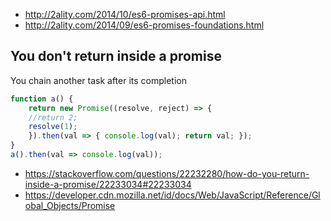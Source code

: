 - http://2ality.com/2014/10/es6-promises-api.html
- http://2ality.com/2014/09/es6-promises-foundations.html

## You don't return inside a promise

You chain another task after its completion

```javascript
function a() {
    return new Promise((resolve, reject) => {
    //return 2;
    resolve(1);
    }).then(val => { console.log(val); return val; });
}
a().then(val => console.log(val));
```

- https://stackoverflow.com/questions/22232280/how-do-you-return-inside-a-promise/22233034#22233034
- https://developer.cdn.mozilla.net/id/docs/Web/JavaScript/Reference/Global_Objects/Promise

